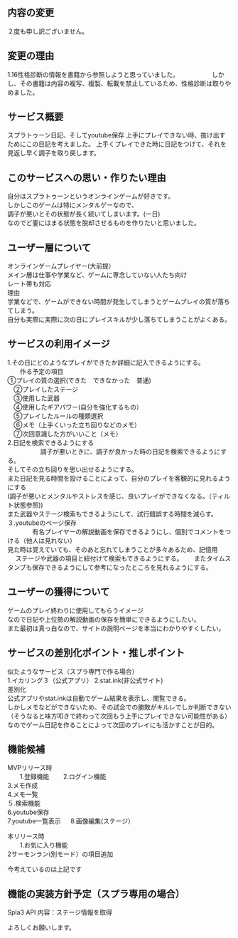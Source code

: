 ## 内容の変更
２度も申し訳ございません。

## 変更の理由
1.16性格診断の情報を書籍から参照しようと思っていました。
　　　　　しかし、その書籍は内容の複写、複製、転載を禁止しているため、性格診断は取りやめました。 

## サービス概要
スプラトゥーン日記、そしてyoutube保存
上手にプレイできない時、抜け出すためにこの日記を考えました。
上手くプレイできた時に日記をつけて、それを見返し早く調子を取り戻します。

## このサービスへの思い・作りたい理由
自分はスプラトゥーンというオンラインゲームが好きです。  
しかしこのゲームは特にメンタルゲーなので、  
調子が悪いとその状態が長く続いてしまいます。(一日)  
なのでど壷にはまる状態を脱却させるものを作りたいと思いました。  
 
## ユーザー層について
オンラインゲームプレイヤー(大前提）  
メイン層は仕事や学業など、ゲームに専念していない人たち向け  
レート帯も対応  
理由  
学業などで、ゲームができない時間が発生してしまうとゲームプレイの質が落ちてしまう。  
自分も実際に実際に次の日にプレイスキルが少し落ちてしまうことがよくある。  

## サービスの利用イメージ
1.その日にどのようなプレイができたか詳細に記入できるようにする。  
　　作る予定の項目　　  
 ①プレイの質の選択(できた　できなかった　普通)  
　②プレイしたステージ  
　③使用した武器  
　④使用したギアパワー(自分を強化するもの）　  
　⑤プレイしたルールの種類選択  
　⑥メモ（上手くいった立ち回りなどのメモ）  
　⑦次回意識した方がいいこと（メモ）  
2.日記を検索できるようにする  
　　　　　 調子が悪いときに、調子が良かった時の日記を検索できるようにする。  
   そしてその立ち回りを思い出せるようにする。  
   また日記を見る時間を設けることによって、自分のプレイを客観的に見れるようにする  
   (調子が悪いとメンタルやストレスを感じ、良いプレイができなくなる。（ティルト状態参照))  
   また武器やステージ検索もできるようにして、試行錯誤する時間を減らす。  
３.youtubeのページ保存  
　　　　有名プレイヤーの解説動画を保存できるようにし、個別でコメントをつける（他人は見れない）  
  見た時は覚えていても、そのあと忘れてしまうことが多々あるため、記憶用 　
  ステージや武器の項目と紐付けて検索もできるようにする。　　
  またタイムスタンプも保存できるようにして参考になったところを見れるようにする。  
  
  
## ユーザーの獲得について  
ゲームのプレイ終わりに使用してもらうイメージ  
なので日記や上位勢の解説動画の保存を簡単にできるようにしたい。  
また最初は真っ白なので、サイトの説明ページを本当にわかりやすくしたい。  

## サービスの差別化ポイント・推しポイント  
似たようなサービス（スプラ専門で作る場合）  
1.イカリング３（公式アプリ） 2.stat.ink(非公式サイト)  
差別化  
公式アプリやstat.inkは自動でゲーム結果を表示し、閲覧できる。  
しかしメモなどができないため、その試合での勝敗がキルレでしか判断できない  
（そうなると味方叩きで終わって次回もう上手にプレイできない可能性がある）  
なのでゲーム日記を作ることによって次回のプレイにも活かすことが目的。  


## 機能候補  
MVPリリース時  
　　1.登録機能
　　2.ログイン機能  
 3.メモ作成  
 4.メモ一覧  
 ５.検索機能  
 6.youtube保存  
 7.youtube一覧表示 　
 8.画像編集(ステージ）  
 
           
本リリース時  
　　1.お気に入り機能  
 2サーモンラン(別モード）の項目追加  

 今考えているのは上記です

## 機能の実装方針予定（スプラ専用の場合）
Spla3 API 
内容：ステージ情報を取得

よろしくお願いします。
